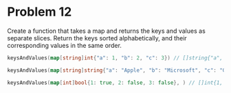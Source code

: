 # Problem 12

Create a function that takes a map and returns the keys and values as separate slices.
Return the keys sorted alphabetically, and their corresponding values in the same order.

```go
keysAndValues(map[string]int{"a": 1, "b": 2, "c": 3}) // []string{"a", "b", "c"}, []int{1, 2, 3}

keysAndValues(map[string]string{"a": "Apple", "b": "Microsoft", "c": "Google"}) // []string{"a", "b", "c"}, []string{"Apple", "Microsoft", "Google"}

keysAndValues(map[int]bool{1: true, 2: false, 3: false}, ) // []int{1, 2, 3}, []bool{true, false, false},
```
